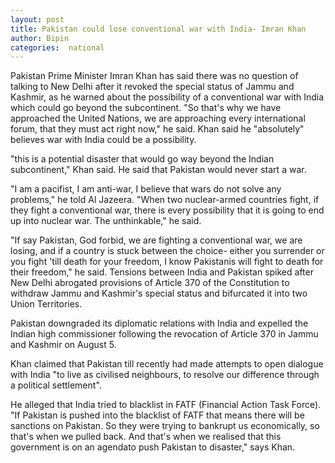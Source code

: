 ```yaml
---
layout: post
title: Pakistan could lose conventional war with India- Imran Khan 
author: Bipin
categories:  national 
--- 
```

 Pakistan Prime Minister Imran Khan has said there was no question of talking to New Delhi after it revoked the special status of Jammu and Kashmir, as he warned about the possibility of a conventional war with India which could go beyond the subcontinent.
"So that's why we have approached the United Nations, we are approaching every international forum, that they must act right now," he said.
Khan said he "absolutely" believes war with India could be a possibility.

"this is a potential disaster that would go way beyond the Indian subcontinent," Khan said.
He said that Pakistan would never start a war.

"I am a pacifist, I am anti-war, I believe that wars do not solve any problems," he told Al Jazeera.
"When two nuclear-armed countries fight, if they fight a conventional war, there is every possibility that it is going to end up into nuclear war. The unthinkable," he said.

"If say Pakistan, God forbid, we are fighting a conventional war, we are losing, and if a country is stuck between the choice- either you surrender or you fight 'till death for your freedom, I know Pakistanis will fight to death for their freedom," he said.
Tensions between India and Pakistan spiked after New Delhi abrogated provisions of Article 370 of the Constitution to withdraw Jammu and Kashmir's special status and bifurcated it into two Union Territories.

Pakistan downgraded its diplomatic relations with India and expelled the Indian high commissioner following the revocation of Article 370 in Jammu and Kashmir on August 5.


Khan claimed that Pakistan till recently had made attempts to open dialogue with India "to live as civilised neighbours, to resolve our difference through a political settlement".

He alleged that India tried to blacklist in FATF (Financial Action Task Force).
"If Pakistan is pushed into the blacklist of FATF that means there will be sanctions on Pakistan. So they were trying to bankrupt us economically, so that's when we pulled back. And that's when we realised that this government is on an agendato push Pakistan to disaster," says Khan.
